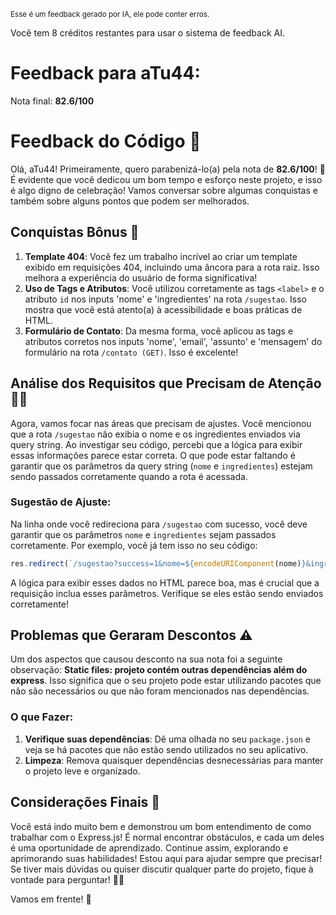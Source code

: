 <sup>Esse é um feedback gerado por IA, ele pode conter erros.</sup>

Você tem 8 créditos restantes para usar o sistema de feedback AI.

# Feedback para aTu44:

Nota final: **82.6/100**

# Feedback do Código 🚀

Olá, aTu44! Primeiramente, quero parabenizá-lo(a) pela nota de **82.6/100**! 🎉 É evidente que você dedicou um bom tempo e esforço neste projeto, e isso é algo digno de celebração! Vamos conversar sobre algumas conquistas e também sobre alguns pontos que podem ser melhorados.

## Conquistas Bônus 🎊

1. **Template 404**: Você fez um trabalho incrível ao criar um template exibido em requisições 404, incluindo uma âncora para a rota raiz. Isso melhora a experiência do usuário de forma significativa!
2. **Uso de Tags e Atributos**: Você utilizou corretamente as tags `<label>` e o atributo `id` nos inputs 'nome' e 'ingredientes' na rota `/sugestao`. Isso mostra que você está atento(a) à acessibilidade e boas práticas de HTML.
3. **Formulário de Contato**: Da mesma forma, você aplicou as tags e atributos corretos nos inputs 'nome', 'email', 'assunto' e 'mensagem' do formulário na rota `/contato (GET)`. Isso é excelente!

## Análise dos Requisitos que Precisam de Atenção 🕵️‍♂️

Agora, vamos focar nas áreas que precisam de ajustes. Você mencionou que a rota `/sugestao` não exibia o nome e os ingredientes enviados via query string. Ao investigar seu código, percebi que a lógica para exibir essas informações parece estar correta. O que pode estar faltando é garantir que os parâmetros da query string (`nome` e `ingredientes`) estejam sendo passados corretamente quando a rota é acessada. 

### Sugestão de Ajuste:
Na linha onde você redireciona para `/sugestao` com sucesso, você deve garantir que os parâmetros `nome` e `ingredientes` sejam passados corretamente. Por exemplo, você já tem isso no seu código:
```javascript
res.redirect(`/sugestao?success=1&nome=${encodeURIComponent(nome)}&ingredientes=${encodeURIComponent(ingredientes)}`);
```
A lógica para exibir esses dados no HTML parece boa, mas é crucial que a requisição inclua esses parâmetros. Verifique se eles estão sendo enviados corretamente!

## Problemas que Geraram Descontos ⚠️

Um dos aspectos que causou desconto na sua nota foi a seguinte observação: **Static files: projeto contém outras dependências além do express**. Isso significa que o seu projeto pode estar utilizando pacotes que não são necessários ou que não foram mencionados nas dependências. 

### O que Fazer:
1. **Verifique suas dependências**: Dê uma olhada no seu `package.json` e veja se há pacotes que não estão sendo utilizados no seu aplicativo.
2. **Limpeza**: Remova quaisquer dependências desnecessárias para manter o projeto leve e organizado.

## Considerações Finais 🌟

Você está indo muito bem e demonstrou um bom entendimento de como trabalhar com o Express.js! É normal encontrar obstáculos, e cada um deles é uma oportunidade de aprendizado. Continue assim, explorando e aprimorando suas habilidades! Estou aqui para ajudar sempre que precisar! Se tiver mais dúvidas ou quiser discutir qualquer parte do projeto, fique à vontade para perguntar! 💬✨

Vamos em frente! 🚀